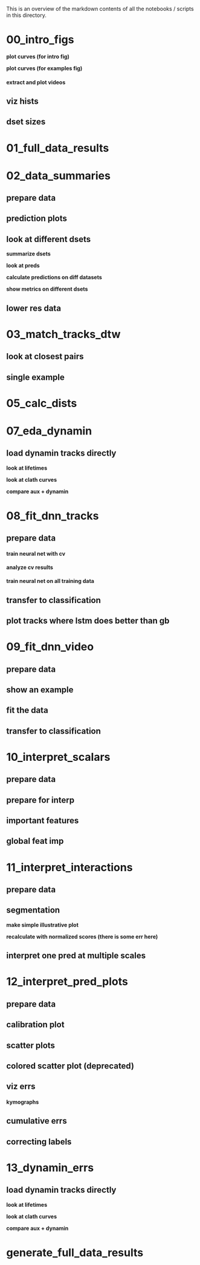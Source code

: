 This is an overview of the markdown contents of all the notebooks / scripts in this directory.

# 00_intro_figs


**plot curves (for intro fig)**

**plot curves (for examples fig)**

#### extract and plot videos

## viz hists

## dset sizes

# 01_full_data_results


# 02_data_summaries


## prepare data

## prediction plots

## look at different dsets

**summarize dsets**

**look at preds**

**calculate predictions on diff datasets**

**show metrics on different dsets**

## lower res data

# 03_match_tracks_dtw


## look at closest pairs

## single example

# 05_calc_dists


# 07_eda_dynamin


## load dynamin tracks directly

**look at lifetimes**

**look at clath curves**

**compare aux + dynamin**

# 08_fit_dnn_tracks


## prepare data

#### train neural net with cv

**analyze cv results**

#### train neural net on all training data

## transfer to classification

## plot tracks where lstm does better than gb

# 09_fit_dnn_video


## prepare data

## show an example

## fit the data

## transfer to classification

# 10_interpret_scalars


## prepare data

## prepare for interp

## important features

## global feat imp

# 11_interpret_interactions


## prepare data

## segmentation

**make simple illustrative plot**

**recalculate with normalized scores (there is some err here)**

## interpret one pred at multiple scales

# 12_interpret_pred_plots


## prepare data

## calibration plot

## scatter plots

## colored scatter plot (deprecated)

## viz errs

#### kymographs

## cumulative errs

## correcting labels

# 13_dynamin_errs


## load dynamin tracks directly

**look at lifetimes**

**look at clath curves**

**compare aux + dynamin**

# generate_full_data_results


